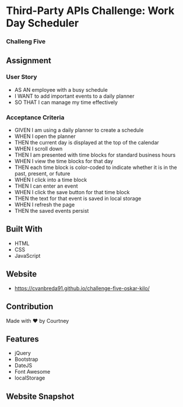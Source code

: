 # Third-Party APIs Challenge: Work Day Scheduler
### Challeng Five

## Assignment
### User Story
* AS AN employee with a busy schedule
* I WANT to add important events to a daily planner
* SO THAT I can manage my time effectively
### Acceptance Criteria
* GIVEN I am using a daily planner to create a schedule
* WHEN I open the planner
* THEN the current day is displayed at the top of the calendar
* WHEN I scroll down
* THEN I am presented with time blocks for standard business hours
* WHEN I view the time blocks for that day
* THEN each time block is color-coded to indicate whether it is in the past, present, or future
* WHEN I click into a time block
* THEN I can enter an event
* WHEN I click the save button for that time block
* THEN the text for that event is saved in local storage
* WHEN I refresh the page
* THEN the saved events persist

## Built With
* HTML
* CSS
* JavaScript

## Website
* https://cvanbreda91.github.io/challenge-five-oskar-kilo/

## Contribution
Made with ❤️ by Courtney

## Features
* jQuery
* Bootstrap
* DateJS
* Font Awesome
* localStorage

## Website Snapshot
